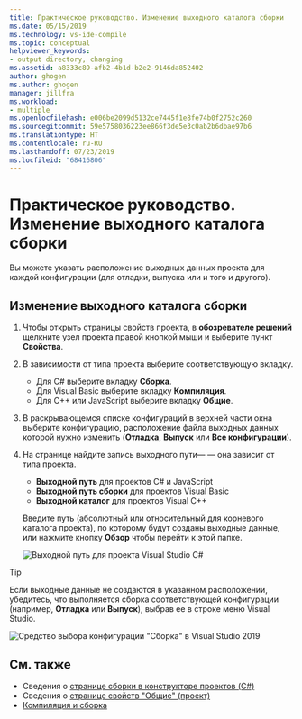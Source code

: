 ```yaml
---
title: Практическое руководство. Изменение выходного каталога сборки
ms.date: 05/15/2019
ms.technology: vs-ide-compile
ms.topic: conceptual
helpviewer_keywords:
- output directory, changing
ms.assetid: a8333c89-afb2-4b1d-b2e2-9146da852402
author: ghogen
ms.author: ghogen
manager: jillfra
ms.workload:
- multiple
ms.openlocfilehash: e006be2099d5132ce7445f1e8fe74b0f2752c260
ms.sourcegitcommit: 59e5758036223ee866f3de5e3c0ab2b6dbae97b6
ms.translationtype: HT
ms.contentlocale: ru-RU
ms.lasthandoff: 07/23/2019
ms.locfileid: "68416806"
---
```

# <a name="how-to-change-the-build-output-directory"></a>Практическое руководство. Изменение выходного каталога сборки

Вы можете указать расположение выходных данных проекта для каждой конфигурации (для отладки, выпуска или и того и другого).

## <a name="change-the-build-output-directory"></a>Изменение выходного каталога сборки

1. Чтобы открыть страницы свойств проекта, в **обозревателе решений** щелкните узел проекта правой кнопкой мыши и выберите пункт **Свойства**.

2. В зависимости от типа проекта выберите соответствующую вкладку.

   - Для C# выберите вкладку **Сборка**.
   - Для Visual Basic выберите вкладку **Компиляция**.
   - Для C++ или JavaScript выберите вкладку **Общие**.

3. В раскрывающемся списке конфигураций в верхней части окна выберите конфигурацию, расположение файла выходных данных которой нужно изменить (**Отладка**, **Выпуск** или **Все конфигурации**).

4. На странице найдите запись выходного пути&mdash; — она зависит от типа проекта.

   - **Выходной путь** для проектов C# и JavaScript
   - **Выходной путь сборки** для проектов Visual Basic
   - **Выходной каталог** для проектов Visual C++

   Введите путь (абсолютный или относительный для корневого каталога проекта), по которому будут созданы выходные данные, или нажмите кнопку **Обзор** чтобы перейти к этой папке.

   ![Выходной путь для проекта Visual Studio C#](media/output-path.png)

> [!TIP]
> Если выходные данные не создаются в указанном расположении, убедитесь, что выполняется сборка соответствующей конфигурации (например, **Отладка** или **Выпуск**), выбрав ее в строке меню Visual Studio.
>
> ![Средство выбора конфигурации "Сборка" в Visual Studio 2019](media/build-configuration-chooser.png)

## <a name="see-also"></a>См. также

- Сведения о [странице сборки в конструкторе проектов (C#)](../ide/reference/build-page-project-designer-csharp.md)
- Сведения о [странице свойств "Общие" (проект)](/cpp/build/reference/general-property-page-project)
- [Компиляция и сборка](../ide/compiling-and-building-in-visual-studio.md)